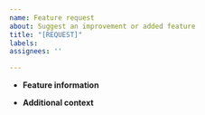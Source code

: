 ```yaml
---
name: Feature request
about: Suggest an improvement or added feature
title: "[REQUEST]"
labels:
assignees: ''

---
```

<!-- Before creating a feature request, make sure you are using the latest version of Steam Rom Manager and that it isn't already implemented. -->

- **Feature information**
<!-- A clear and concise description of what the improvement or feature entails -->

- **Additional context**
<!-- Add any other context or screenshots that help depict what the feature would be like here -->
